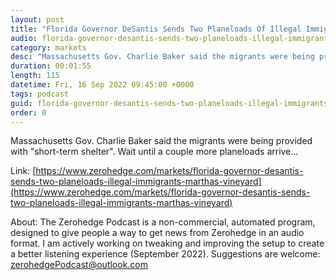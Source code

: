 ```yaml
---
layout: post
title: "Florida Governor DeSantis Sends Two Planeloads Of Illegal Immigrants To Martha's Vineyard"
audio: florida-governor-desantis-sends-two-planeloads-illegal-immigrants-marthas-vineyard-1
category: markets
desc: "Massachusetts Gov. Charlie Baker said the migrants were being provided with &quot;short-term shelter&quot;. Wait until a couple more planeloads arrive..."
duration: 00:01:55
length: 115
datetime: Fri, 16 Sep 2022 09:45:00 +0000
tags: podcast
guid: florida-governor-desantis-sends-two-planeloads-illegal-immigrants-marthas-vineyard-0
order: 0
---
```

Massachusetts Gov. Charlie Baker said the migrants were being provided with &quot;short-term shelter&quot;. Wait until a couple more planeloads arrive...

Link: [https://www.zerohedge.com/markets/florida-governor-desantis-sends-two-planeloads-illegal-immigrants-marthas-vineyard](https://www.zerohedge.com/markets/florida-governor-desantis-sends-two-planeloads-illegal-immigrants-marthas-vineyard)

About: The Zerohedge Podcast is a non-commercial, automated program, designed to give people a way to get news from Zerohedge in an audio format.  I am actively working on tweaking and improving the setup to create a better listening experience (September 2022).  Suggestions are welcome: [zerohedgePodcast@outlook.com](mailto:zerohedgePodcast@outlook.com)